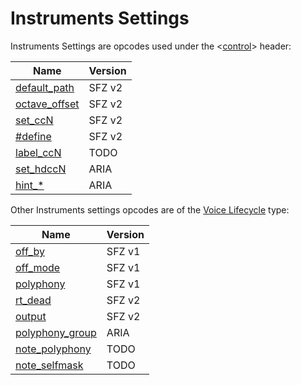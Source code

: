 ---
---
# Instruments Settings

Instruments Settings are opcodes used under the <[control](/headers/control)>
header:

| Name                                    | Version |
| ---                                     | ---     |
| [default_path](/opcodes/default_path)   | SFZ v2  |
| [octave_offset](/opcodes/octave_offset) | SFZ v2  |
| [set_ccN](/opcodes/set_ccN)             | SFZ v2  |
| [#define](/directives/define)           | SFZ v2  |
| [label_ccN](/opcodes/label_ccN)         |  TODO   |
| [set_hdccN](/opcodes/set_hdccN)         |  ARIA   |
| [hint_*](/opcodes/hint_)                |  ARIA   |

Other Instruments settings opcodes are of the
[Voice Lifecycle](/types/voice_lifecycle) type:

| Name                                       | Version |
| ---                                        | ---     |
| [off_by](/opcodes/off_by)                  | SFZ v1  |
| [off_mode](/opcodes/off_mode)              | SFZ v1  |
| [polyphony](/opcodes/polyphony)            | SFZ v1  |
| [rt_dead](/opcodes/rt_dead)                | SFZ v2  |
| [output](/opcodes/output)                  | SFZ v2  |
| [polyphony_group](/opcodes/polyphony_group)|  ARIA   |
| [note_polyphony](/opcodes/note_polyphony)  |  TODO   |
| [note_selfmask](/opcodes/note_selfmask)    |  TODO   |


